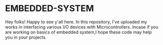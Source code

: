 # EMBEDDED-SYSTEM
Hey folks! Happy to see y'all here. 
In this repository, I've uploaded my works in interfacing various I/O devices with Microcontrollers.
 Incase if you are working on basics of embedded system,I hope these code may help you in your projects.
